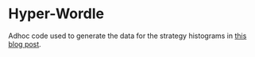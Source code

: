 # Hyper-Wordle

Adhoc code used to generate the data for the strategy histograms in [this blog post](https://chriskw.xyz/2025/08/24/Hyper-Wordle/).
